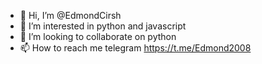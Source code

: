 - 👋 Hi, I’m @EdmondCirsh
- 👀 I’m interested in python and javascript
- 💞️ I’m looking to collaborate on python
- 📫 How to reach me telegram 
https://t.me/Edmond2008
<!---
EdmondCirsh/EdmondCirsh is a ✨ special ✨ repository because its `README.md` (this file) appears on your GitHub profile.
You can click the Preview link to take a look at your changes.
--->

